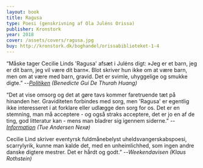 ```yaml
---
layout: book
title: Ragusa
type: Poesi (genskrivning af Ola Juléns Orissa)
publisher: Kronstork
year: 2018
cover: /assets/covers/ragusa.jpg
buy: http://kronstork.dk/boghandel/orissabiblioteket-1-4
---
```


“Måske tager Cecilie Linds 'Ragusa' afsæt i Juléns digt: »Jeg er et barn, jeg er dit barn, jeg vil være dit barn«. Blot skriver hun ikke om at være barn, men om at være med barn, gravid. Det er svimle, uhyggelige og smukke digte.”
--<i><a href="https://politiken.dk/kultur/boger/boganmeldelser/skonlitteratur_boger/art6321150/Fire-danske-digtere-genskriver-svenske-Ola-Juléns-kultklassiker-Orissa" target="_blank" rel="noopener noreferrer">Politiken</a> (Benedicte Gui De Thurah Huang)</i>

“Det at vise omsorg og det at gøre tavs kommer faretruende tæt på hinanden her. Graviditeten forbindes med sorg, men 'Ragusa' er egentlig ikke interesseret i at forklare eller udlægge den sorg for os. Det er en stemning, man må acceptere - og også straks acceptere, det er jo en af de ting, god litteratur kan - mens man bladrer sig igennem siderne.”
--<i><a href="https://www.information.dk/kultur/anmeldelse/2018/01/orissa-biblioteket-formeksperiment-paa-allerbedste-maade" target="_blank" rel="noopener noreferrer">Information</a> (Tue Andersen Nexø)</i>

Cecilie Lind skriver eventyrsk fuldmånebelyst uheldsvangerskabspoesi, scarrylyrik, kunne man kalde det, med en unheimlichhed, som ingen andre danske digtere mestrer. Det er hårdt og godt.”
--<i>Weekendavisen (Klaus Rothstein)</i>